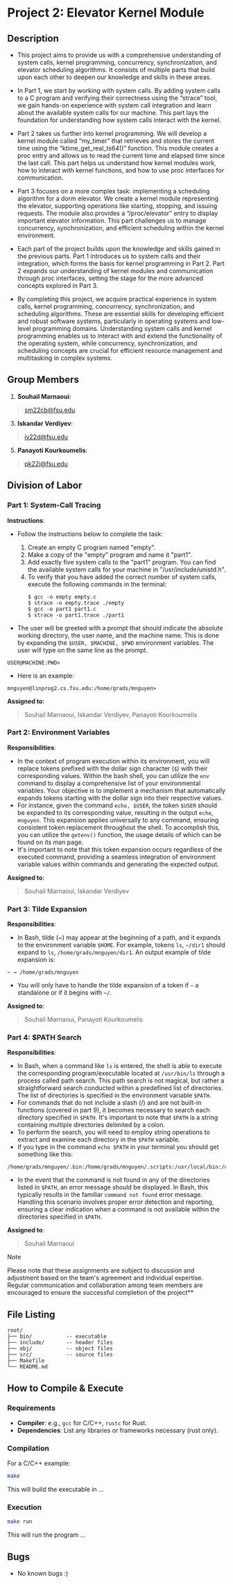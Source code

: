 # **Project 2: Elevator Kernel Module**

## Description

- This project aims to provide us with a comprehensive understanding of system calls, kernel programming, concurrency, synchronization, and elevator scheduling algorithms. It consists of multiple parts that build upon each other to deepen our knowledge and skills in these areas.

- In Part 1, we start by working with system calls. By adding system calls to a C program and verifying their correctness using the “strace” tool, we gain hands-on experience with system call integration and learn about the available system calls for our machine. This part lays the foundation for understanding how system calls interact with the kernel.

- Part 2 takes us further into kernel programming. We will develop a kernel module called “my_timer” that retrieves and stores the current time using the “ktime_get_real_ts64()” function. This module creates a proc entry and allows us to read the current time and elapsed time since the last call. This part helps us understand how kernel modules work, how to interact with kernel functions, and how to use proc interfaces for communication.

- Part 3 focuses on a more complex task: implementing a scheduling algorithm for a dorm elevator. We create a kernel module representing the elevator, supporting operations like starting, stopping, and issuing requests. The module also provides a “/proc/elevator” entry to display important elevator information. This part challenges us to manage concurrency, synchronization, and efficient scheduling within the kernel environment.

- Each part of the project builds upon the knowledge and skills gained in the previous parts. Part 1 introduces us to system calls and their integration, which forms the basis for kernel programming in Part 2. Part 2 expands our understanding of kernel modules and communication through proc interfaces, setting the stage for the more advanced concepts explored in Part 3.

- By completing this project, we acquire practical experience in system calls, kernel programming, concurrency, synchronization, and scheduling algorithms. These are essential skills for developing efficient and robust software systems, particularly in operating systems and low-level programming domains. Understanding system calls and kernel programming enables us to interact with and extend the functionality of the operating system, while concurrency, synchronization, and scheduling concepts are crucial for efficient resource management and multitasking in complex systems.


## Group Members
1. **Souhail Marnaoui**:
  > sm22cb@fsu.edu
3. **Iskandar Verdiyev**:
  > iv22d@fsu.edu
5. **Panayoti Kourkoumelis**:
  > pk22j@fsu.edu

## Division of Labor
### Part 1: System-Call Tracing
**Instructions**:
- Follow the instructions below to complete the task:
  1. Create an empty C program named "empty".
  2. Make a copy of the "empty" program and name it "part1".
  3. Add exactly five system calls to the "part1" program. You can find the available system calls for your machine in "/usr/include/unistd.h".
  4. To verify that you have added the correct number of system calls, execute the following commands in the terminal:
       ```
       $ gcc -o empty empty.c
       $ strace -o empty.trace ./empty
       $ gcc -o part1 part1.c
       $ strace -o part1.trace ./part1
       ``` 


- The user will be greeted with a prompt that should indicate the absolute working directory, the user name, and the machine name. This is done by expanding the `$USER, $MACHINE, $PWD` environment variables. The user will type on the same line as the prompt.
```
USER@MACHINE:PWD>
```
- Here is an example:
```
mnguyen@linprog2.cs.fsu.edu:/home/grads/mnguyen>
```
**Assigned to**:
> Souhail Marnaoui, Iskandar Verdiyev, Panayoti Kourkoumelis

### Part 2: Environment Variables
**Responsibilities**:
- In the context of program execution within its environment, you will replace tokens prefixed with the dollar sign character (`$`) with their corresponding values. Within the bash shell, you can utilize the `env` command to display a comprehensive list of your environmental variables. Your objective is to implement a mechanism that automatically expands tokens starting with the dollar sign into their respective values.
- For instance, given the command `echo, $USER`, the token `$USER` should be expanded to its corresponding value, resulting in the output `echo`, `mnguyen`. This expansion applies universally to any command, ensuring consistent token replacement throughout the shell. To accomplish this, you can utilize the `getenv()` function, the usage details of which can be found on its man page.
- It's important to note that this token expansion occurs regardless of the executed command, providing a seamless integration of environment variable values within commands and generating the expected output.

**Assigned to**:
> Souhail Marnaoui, Iskandar Verdiyev

### Part 3: Tilde Expansion
**Responsibilities**:
- In Bash, tilde (~) may appear at the beginning of a path, and it expands to the environment variable `$HOME`. For example, tokens `ls`, `~/dir1` should expand to `ls`, `/home/grads/mnguyen/dir1`. An output example of tilde expansion is:
```
~ → /home/grads/mnguyen
```
- You will only have to handle the tilde expansion of a token if `~` a standalone or if it begins with `~/`.

**Assigned to**:
> Souhail Marnaoui, Panayoti Kourkoumelis

### Part 4: $PATH Search
**Responsibilities**:
- In Bash, when a command like `ls` is entered, the shell is able to execute the corresponding program/executable located at `/usr/bin/ls` through a process called path search. This path search is not magical, but rather a straightforward search conducted within a predefined list of directories. The list of directories is specified in the environment variable `$PATH`.
- For commands that do not include a slash (/) and are not built-in functions (covered in part 9), it becomes necessary to search each directory specified in `$PATH`. It's important to note that `$PATH` is a string containing multiple directories delimited by a colon.
- To perform the search, you will need to employ string operations to extract and examine each directory in the `$PATH` variable.
- If you type in the command `echo $PATH` in your terminal you should get something like this:
```
/home/grads/mnguyen/.bin:/home/grads/mnguyen/.scripts:/usr/local/bin:/opt/sfw/bin:/usr/sfw/bin:/bin:/usr/bin:/usr/ccs/bin:/usr/ucb:.
```
- In the event that the command is not found in any of the directories listed in `$PATH`, an error message should be displayed. In Bash, this typically results in the familiar `command not found` error message. Handling this scenario involves proper error detection and reporting, ensuring a clear indication when a command is not available within the directories specified in `$PATH`.

**Assigned to**:
> Souhail Marnaoui

> [!NOTE]
> Please note that these assignments are subject to discussion and adjustment based on the team's
agreement and individual expertise. Regular communication and collaboration among team
members are encouraged to ensure the successful completion of the project**

## File Listing
```
root/
├── bin/           -- executable
├── include/       -- header files
├── obj/           -- object files
├── src/           -- source files
├── Makefile
└── README.md
```
## How to Compile & Execute

### Requirements
- **Compiler**: e.g., `gcc` for C/C++, `rustc` for Rust.
- **Dependencies**: List any libraries or frameworks necessary (rust only).

### Compilation
For a C/C++ example:
```bash
make
```
This will build the executable in ...
### Execution
```bash
make run
```
This will run the program ...

## Bugs
- No known bugs :)
